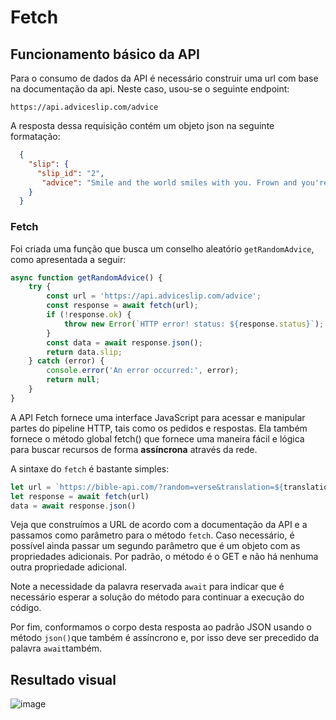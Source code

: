 # Fetch

## Funcionamento básico da API

Para o consumo de dados da API é necessário construir uma url com base na documentação da api. Neste caso, usou-se o seguinte endpoint:

```https://api.adviceslip.com/advice```

A resposta dessa requisição contém um objeto json na seguinte formatação:

``` json
  {
    "slip": {
      "slip_id": "2",
       "advice": "Smile and the world smiles with you. Frown and you're on your own."
    }
  }
```
### Fetch

Foi criada uma função que busca um conselho aleatório ```getRandomAdvice```, como apresentada a seguir:

``` javascript
async function getRandomAdvice() {
    try {
        const url = 'https://api.adviceslip.com/advice';
        const response = await fetch(url);
        if (!response.ok) {
            throw new Error(`HTTP error! status: ${response.status}`);
        }
        const data = await response.json();
        return data.slip;
    } catch (error) {
        console.error('An error occurred:', error);
        return null;
    }
}
```
A API Fetch fornece uma interface JavaScript para acessar e manipular partes do pipeline HTTP, tais como os pedidos e respostas. Ela também fornece o método global fetch() que fornece uma maneira fácil e lógica para buscar recursos de forma **assíncrona** através da rede.

A sintaxe do ```fetch``` é bastante simples:

``` javascript
let url = `https://bible-api.com/?random=verse&translation=${translation}`
let response = await fetch(url)
data = await response.json()
```

Veja que construímos a URL de acordo com a documentação da API e a passamos como parâmetro para o método ```fetch```. Caso necessário, é possível ainda passar um segundo parâmetro que é um objeto com as propriedades adicionais. Por padrão, o método é o GET e não há nenhuma outra propriedade adicional.

Note a necessidade da palavra reservada ```await``` para indicar que é necessário esperar a solução do método para continuar a execução do código.

Por fim, conformamos o corpo desta resposta ao padrão JSON usando o método ```json()```que também é assíncrono e, por isso deve ser precedido da palavra ```await```também.

## Resultado visual

![image](https://github.com/user-attachments/assets/40c98b87-e090-4ac1-ace3-5e4b2607be55)

